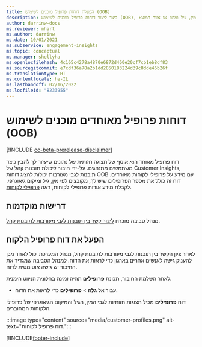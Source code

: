 ```yaml
---
title: הפעלת דוחות פרופיל מוכנים לשימוש (OOB)
description: כיצד ליצור דוחות פרופיל מוכנים לשימוש (OOB), מקובצים לפי מין, גיל ומחוז או אזור המוצא.
author: darrinw-docs
ms.reviewer: mhart
ms.author: darrinw
ms.date: 10/01/2021
ms.subservice: engagement-insights
ms.topic: conceptual
ms.manager: shellyha
ms.openlocfilehash: 4c165c4278a4870e6872d460e20cf7cb1eb8df83
ms.sourcegitcommit: e7cdf36a78a2b1dd2850183224d39c8dde46b26f
ms.translationtype: HT
ms.contentlocale: he-IL
ms.lasthandoff: 02/16/2022
ms.locfileid: "8233955"
---
```

# <a name="out-of-box-oob-unified-profile-reports"></a>דוחות פרופיל מאוחדים מוכנים לשימוש (OOB)

[!INCLUDE [cc-beta-prerelease-disclaimer](includes/cc-beta-prerelease-disclaimer.md)]

דוח פרופיל מאוחד הוא אוסף של תצוגה חזותית של נתונים שיעזור לך להבין כיצד משתמשים מתנהגים. על-ידי חיבור ליכולת תובנות קהל של Customer Insights, תובנות לגבי מעורבות יכולות להציג דוחות OOB עם מידע על פרופילי לקוחות מאוחדים. דוח זה כולל את מספר הפרופילים שיש לך, מקובצים לפי מין, גיל ומיקום גיאוגרפי. לקבלת מידע אודות פרופילי לקוחות, ראה [פרופילי לקוחות](../audience-insights/customer-profiles.md).

## <a name="prerequisites"></a>דרישות מוקדמות

מנהל סביבה מוכרח [ליצור קשר בין תובנות לגבי מעורבות לתובנות קהל](integrate-audience-insights-engagement-insights.md).

## <a name="enable-the-customer-profile-report"></a>הפעל את דוח פרופיל הלקוח

לאחר ציון הקשר בין תובנות לגבי מעורבות לתובנות קהל, מנהל המערכת יכול לאחר מכן להעניק גישה לאנשים אחרים בארגון כדי לראות את הדוח. למנהל הסביבה שמגדיר את החיבור יש גישה אוטומטית לדוח. 

לאחר השלמת החיבור, תכונת **פרופילים** תהיה זמינה בחלונית הניווט הימנית. 

- עבור אל **גלה** > **פרופילים** כדי לראות את הדוח.

דוח **פרופילים** מכיל תצוגות חזותיות לגבי המין, הגיל והמיקום הגיאוגרפי של פרופילי הלקוחות המחוברים.

:::image type="content" source="media/customer-profiles.png" alt-text="דוח פרופיל לקוחות.":::

[!INCLUDE[footer-include](../includes/footer-banner.md)]
